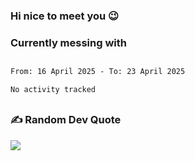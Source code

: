 ### Hi nice to meet you 😉 

### Currently messing with


 ##
 
<!--START_SECTION:waka-->

```txt
From: 16 April 2025 - To: 23 April 2025

No activity tracked
```

<!--END_SECTION:waka-->

##

### ✍️ Random Dev Quote
![](https://quotes-github-readme.vercel.app/api?type=horizontal&theme=dark)

##
